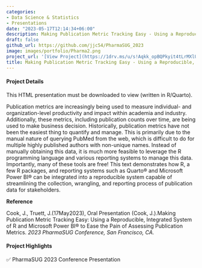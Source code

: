 ```yaml
---
categories:
- Data Science & Statistics
- Presentations
date: "2023-05-17T12:14:34+06:00"
description: Making Publication Metric Tracking Easy - Using a Reproducible, Integrated System of R and Microsoft Power BI® to Ease the Pain of Assessing Publication Metrics 
draft: false
github_url: https://github.com/jjc54/PharmaSUG_2023
image: images/portfolio/Pharma2.png
project_url: '[View Project](https://1drv.ms/u/s!Aqkk_opBQPkyit4tLrMXlUsYb3RuUA?e=DGhkcG)'
title: Making Publication Metric Tracking Easy - Using a Reproducible, Integrated System of R and Microsoft Power BI® to Ease the Pain of Assessing Publication Metrics 
---
```


#### Project Details

This HTML presentation must be downloaded to view (written in R/Quarto).

Publication metrics are increasingly being used to measure individual- and organization-level productivity and impact within academia and industry. Additionally, these metrics, including publication counts over time, are being used to make business decision. Historically, publication metrics have not been the easiest thing to quantify and manage. This is primarily due to the manual nature of querying PubMed from the web, which is difficult to do for multiple highly published authors with non-unique names. Instead of manually obtaining this data, it is much more feasible to leverage the R programming language and various reporting systems to manage this data. Importantly, many of these tools are free! This text demonstrates how R, a few R packages, and reporting systems such as Quarto® and Microsoft Power BI® can be integrated into a reproducible system capable of streamlining the collection, wrangling, and reporting process of publication data for stakeholders.

**Reference**

Cook, J., Truett, J.(17May2023), Oral Presentation (Cook, J.).Making Publication Metric Tracking Easy: Using a Reproducible, Integrated System of R and Microsoft Power BI® to Ease the Pain of Assessing Publication Metrics. *2023 PharmaSUG Conference, San Francisco, CA.*

#### Project Highlights

✅ PharmaSUG 2023 Conference Presentation
